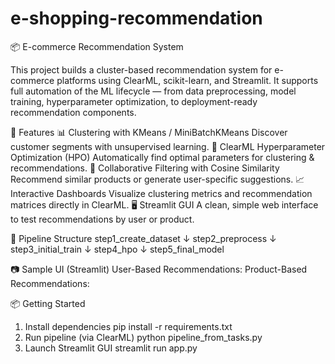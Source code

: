 # e-shopping-recommendation
📦 E-commerce Recommendation System

This project builds a cluster-based recommendation system for e-commerce platforms using ClearML, scikit-learn, and Streamlit. It supports full automation of the ML lifecycle — from data preprocessing, model training, hyperparameter optimization, to deployment-ready recommendation components.

🧠 Features
📊 Clustering with KMeans / MiniBatchKMeans
Discover customer segments with unsupervised learning.
🎯 ClearML Hyperparameter Optimization (HPO)
Automatically find optimal parameters for clustering & recommendations.
🤝 Collaborative Filtering with Cosine Similarity
Recommend similar products or generate user-specific suggestions.
📈 Interactive Dashboards
Visualize clustering metrics and recommendation matrices directly in ClearML.
🖥️ Streamlit GUI
A clean, simple web interface to test recommendations by user or product.

🚀 Pipeline Structure
step1_create_dataset
        ↓
step2_preprocess
        ↓
step3_initial_train
        ↓
step4_hpo
        ↓
step5_final_model


📷 Sample UI (Streamlit)
User-Based Recommendations:
Product-Based Recommendations:

📦 Getting Started
1. Install dependencies
   pip install -r requirements.txt
2. Run pipeline (via ClearML)
   python pipeline_from_tasks.py
3. Launch Streamlit GUI
   streamlit run app.py
